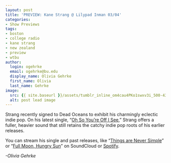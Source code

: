 ```yaml
---
layout: post
title: 'PREVIEW: Kane Strang @ Lilypad Inman 03/04'
categories:
- Show Previews
tags:
- boston
- college radio
- kane strang
- new zealand
- preview
- wtbu
author:
  login: ogehrke
  email: ogehrke@bu.edu
  display_name: Olivia Gehrke
  first_name: Olivia
  last_name: Gehrke
image:
  src: {{ site.baseurl }}/assets/tumblr_inline_om4cau4PKo1swxv3i_500-430x636.jpg
  alt: post lead image
---
```



Strang recently signed to Dead Oceans to exhibit his charmingly eclectic indie pop. On his latest single, “[Oh So You’re Off I See](http://t.umblr.com/redirect?z=https%3A%2F%2Fwww.youtube.com%2Fwatch%3Fv%3Dl1VLO17X3Is&t=ZjQ0NjQwMjdiODkxYjQ5ZjI0M2ViZGI4M2RlZDBhMjFiMGMwMTM2MCx4ZDhCTmJ4ag%3D%3D&b=t%3AKIk-PtjejdhRSOqxbjcLKQ&p=http%3A%2F%2Fwtburadio.tumblr.com%2Fpost%2F157848873133%2Fpreview-kane-strang-lilypad-inman-0304&m=1),” Strang offers a fuller, heavier sound that still retains the catchy indie pop roots of his earlier releases.

You can stream his single and past releases, like “[Things are Never Simple](http://t.umblr.com/redirect?z=https%3A%2F%2Fsoundcloud.com%2Fbadabingrecords%2Fthings-are-never-simple-1%3Fin%3Dbadabingrecords%2Fsets%2Fkane-strang-blue-cheese-2&t=YWYwNDQ2ZWEwZDA5MTBhODgyZDEwMmNjMjMyM2UwOTRiOTg2YjA3Nyx4ZDhCTmJ4ag%3D%3D&b=t%3AKIk-PtjejdhRSOqxbjcLKQ&p=http%3A%2F%2Fwtburadio.tumblr.com%2Fpost%2F157848873133%2Fpreview-kane-strang-lilypad-inman-0304&m=1)” or “[Full Moon, Hungry Sun](http://t.umblr.com/redirect?z=https%3A%2F%2Fsoundcloud.com%2Fbadabingrecords%2Fkane-strang-full-moon-hungry-sun&t=NGM3ZTdiODJhYmRhZWM1OTc5ZDJlYzI5OWYyNTYzYzJmMWM1MjcyMix4ZDhCTmJ4ag%3D%3D&b=t%3AKIk-PtjejdhRSOqxbjcLKQ&p=http%3A%2F%2Fwtburadio.tumblr.com%2Fpost%2F157848873133%2Fpreview-kane-strang-lilypad-inman-0304&m=1)” on SoundCloud or [Spotify](http://t.umblr.com/redirect?z=https%3A%2F%2Fplay.spotify.com%2Fartist%2F5ep2Spbr5BdQT3WErx4kie%3Fplay%3Dtrue%26utm_source%3Dopen.spotify.com%26utm_medium%3Dopen&t=MjU0ZjczMDJkOWU0NjFkMjMwMDQ0MjRiODRiNDMwNWIxMDA1Yjc2MCx4ZDhCTmJ4ag%3D%3D&b=t%3AKIk-PtjejdhRSOqxbjcLKQ&p=http%3A%2F%2Fwtburadio.tumblr.com%2Fpost%2F157848873133%2Fpreview-kane-strang-lilypad-inman-0304&m=1).

_\-Olivia Gehrke_
